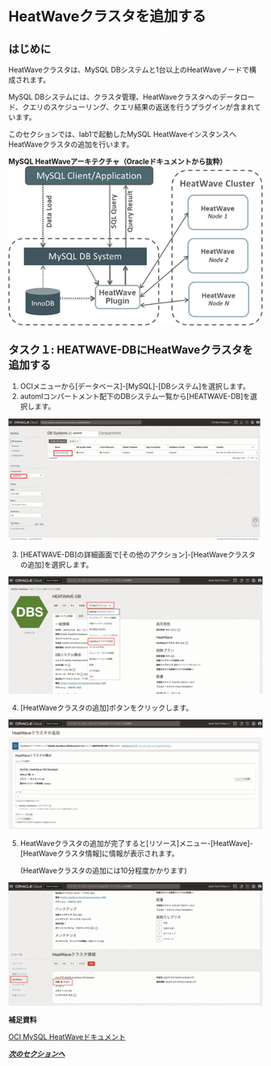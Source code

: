 # HeatWaveクラスタを追加する
## はじめに
HeatWaveクラスタは、MySQL DBシステムと1台以上のHeatWaveノードで構成されます。

MySQL DBシステムには、クラスタ管理、HeatWaveクラスタへのデータロード、クエリのスケジューリング、クエリ結果の返送を行うプラグインが含まれています。

このセクションでは、lab1で起動したMySQL HeatWaveインスタンスへHeatWaveクラスタの追加を行います。

**MySQL HeatWaveアーキテクチャ（Oracleドキュメントから抜粋）**
![mysql-heatwave-architecture](./image/mysql-heatwave-architecture.png)

## タスク１: HEATWAVE-DBにHeatWaveクラスタを追加する
1. OCIメニューから[データベース]-[MySQL]-[DBシステム]を選択します。
2. automlコンパートメント配下のDBシステム一覧から[HEATWAVE-DB]を選択します。

![navigation-mysql-with-instance](./image/navigation-mysql-with-instance.png)

3. [HEATWAVE-DB]の詳細画面で[その他のアクション]-[HeatWaveクラスタの追加]を選択します。

![mysql-more-actions-add-cluster](./image/mysql-more-actions-add-cluster.png)

4. [HeatWaveクラスタの追加]ボタンをクリックします。

![mysql-apply-cluster](./image/mysql-apply-cluster.png)

5. HeatWaveクラスタの追加が完了すると[リソース]メニュー-[HeatWave]-[HeatWaveクラスタ情報]に情報が表示されます。

   (HeatWaveクラスタの追加には10分程度かかります)

![mysql-creating-cluster](./image/mysql-creating-cluster.png)

**補足資料**

[OCI MySQL HeatWaveドキュメント](https://docs.oracle.com/en-us/iaas/mysql-database/doc/heatwave.html)


***[次のセクションへ](../lab3/readme.md)***
